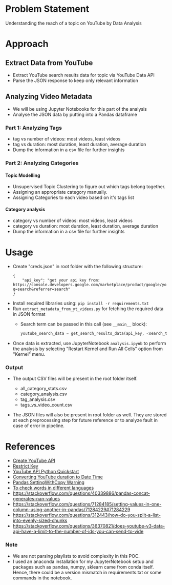 # Problem Statement
Understanding the reach of a topic on YouTube by Data Analysis

# Approach

## Extract Data from YouTube
- Extract YouTube search results data for topic via YouTube Data API
- Parse the JSON response to keep only relevant information

## Analyzing Video Metadata
- We will be using Jupyter Notebooks for this part of the analysis
- Analyse the JSON data by putting into a Pandas dataframe

### Part 1: Analyzing Tags
- tag vs number of videos: most videos, least videos
- tag vs duration: most duration, least duration, average duration
- Dump the information in a csv file for further insights

### Part 2: Analyzing Categories

#### Topic Modelling 
- Unsupervised Topic Clustering to figure out which tags belong together. 
- Assigning an appropriate category manually.
- Assigning Categories to each video based on it's tags list

#### Category analysis
- category vs number of videos: most videos, least videos
- category vs duration: most duration, least duration, average duration
- Dump the information in a csv file for further insights

# Usage
- Create "creds.json" in root folder with the following structure:
  ```
  {
      "api_key": "get your api key from: https://console.developers.google.com/marketplace/product/google/youtube.googleapis.com?q=search&referrer=search"
  }
  ```
- Install required libraries using: `pip install -r requirements.txt`
- Run `extract_metadata_from_yt_videos.py` for fetching the required data in JSON format
  - Search term can be passed in this call (see `__main__` block): 

      ```py
      youtube_search_data = get_search_results_data(api_key, <search_term_goes_here>, 700)
      ```
- Once data is extracted, use JupyterNotebook `analysis.ipynb` to perform the analysis by selecting "Restart Kernel and Run All Cells" option from "Kernel" menu.

### Output

- The output CSV files will be present in the root folder itself.
  - all_category_stats.csv
  - category_analysis.csv
  - tag_analysis.csv
  - tags_vs_video_count.csv

- The JSON files will also be present in root folder as well. They are stored at each preprocessing step for future reference or to analyze fault in case of error in pipeline.

# References
- [Create YouTube API](https://console.developers.google.com/marketplace/product/google/youtube.googleapis.com?q=search&referrer=search)
- [Restrict Key](https://console.developers.google.com/apis/credentials/key/53c0f5a0-1b8f-4c80-b44c-dac0d30a507e?project=folkloric-air-327006)
- [YouTube API Python Quickstart](https://developers.google.com/youtube/v3/quickstart/python)
- [Converting YouTube duration to Date Time](https://stackoverflow.com/a/16743442)
- [Pandas SettingWithCopy Warning](https://pandas.pydata.org/pandas-docs/stable/user_guide/indexing.html#returning-a-view-versus-a-copy)
- [To check words in different languages](https://translate.google.com/)
- https://stackoverflow.com/questions/40339886/pandas-concat-generates-nan-values
- https://stackoverflow.com/questions/71284185/setting-values-in-one-column-using-another-in-pandas/71284229#71284229
- https://stackoverflow.com/questions/312443/how-do-you-split-a-list-into-evenly-sized-chunks
- https://stackoverflow.com/questions/36370821/does-youtube-v3-data-api-have-a-limit-to-the-number-of-ids-you-can-send-to-vide

### Note
- We are not parsing playlists to avoid complexity in this POC.
- I used an anaconda installation for my JupyterNotebook setup and packages such as pandas, numpy, sklearn came from conda itself. Hence, there could be a version mismatch in requirements.txt or some commands in the notebook.
